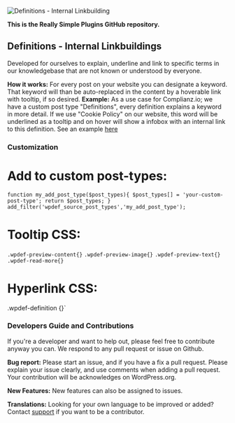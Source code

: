 ![Definitions - Internal Linkbuilding](https://really-simple-plugins.com/wp-content/uploads/2021/03/definitions-fuji-1.png)

**This is the Really Simple Plugins GitHub repository.**

## Definitions - Internal Linkbuildings

Developed for ourselves to explain, underline and link to specific terms in our knowledgebase that are not known or understood by everyone.

**How it works:** For every post on your website you can designate a keyword. That keyword will than be auto-replaced in the content by a hoverable link with tooltip, if so desired. 
**Example:** As a use case for Complianz.io; we have a custom post type "Definitions", every definition explains a keyword in more detail. If we use "Cookie Policy" on our website, this word will be underlined as a tooltip and on hover will show a infobox with an internal link to this definition. See an example [here](https://complianz.io/customizing-the-cookie-policy-templates/)

### Customization

# Add to custom post-types:

`function my_add_post_type($post_types){
        $post_types[] = 'your-custom-post-type';
        return $post_types;
    }
add_filter('wpdef_source_post_types','my_add_post_type');`

# Tooltip CSS:

`.wpdef-preview-content{}`
`.wpdef-preview-image{}`
`.wpdef-preview-text{}`
`.wpdef-read-more{}`

# Hyperlink CSS:

.wpdef-definition {}`

### Developers Guide and Contributions

If you're a developer and want to help out, please feel free to contribute anyway you can. We respond to any pull request or issue on Github. 

**Bug report:** Please start an issue, and if you have a fix a pull request. Please explain your issue clearly, and use comments when adding a pull request. Your contribution will be acknowledges on WordPress.org.

**New Features:** New features can also be assigned to issues.

**Translations:** Looking for your own language to be improved or added? Contact [support](https://really-simple-plugins.com/contact/) if you want to be a contributor.
